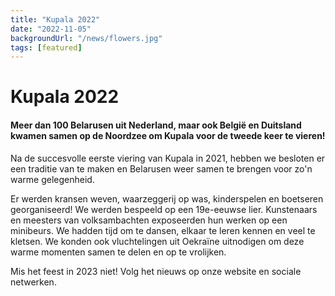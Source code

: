 ```yaml
---
title: "Kupala 2022"
date: "2022-11-05"
backgroundUrl: "/news/flowers.jpg"
tags: [featured]
---
```


# Kupala 2022
#### Meer dan 100 Belarusen uit Nederland, maar ook België en Duitsland kwamen samen op de Noordzee om Kupala voor de tweede keer te vieren!

Na de succesvolle eerste viering van Kupala in 2021, hebben we besloten er een traditie van te maken en Belarusen weer samen te brengen voor zo'n warme gelegenheid.

Er werden kransen weven, waarzeggerij op was, kinderspelen en boetseren georganiseerd! We werden bespeeld op een 19e-eeuwse lier. Kunstenaars en meesters van volksambachten exposeerden hun werken op een minibeurs. We hadden tijd om te dansen, elkaar te leren kennen en veel te kletsen. We konden ook vluchtelingen uit Oekraïne uitnodigen om deze warme momenten samen te delen en op te vrolijken.

Mis het feest in 2023 niet! Volg het nieuws op onze website en sociale netwerken.
